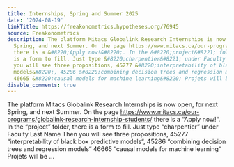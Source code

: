 ```yaml
---
title: Internships, Spring and Summer 2025
date: '2024-08-19'
linkTitle: https://freakonometrics.hypotheses.org/76945
source: Freakonometrics
description: The platform Mitacs Globalink Research Internships is now open, for next
  Spring, and next Summer. On the page https://www.mitacs.ca/our-programs/globalink-research-internship-students/
  there is a &#8220;Apply now!&#8220;. In the &#8220;project&#8221; folder, there
  is a form to fill. Just type &#8220;charpentier&#8221; under Faculty Last Name Then
  you will see three propositions, 45277 &#8220;interpretability of black box predictive
  models&#8220;, 45286 &#8220;combining decision trees and regression models&#8220;
  46665 &#8220;causal models for machine learning&#8220; Projets will be ...
disable_comments: true
---
```

The platform Mitacs Globalink Research Internships is now open, for next Spring, and next Summer. On the page https://www.mitacs.ca/our-programs/globalink-research-internship-students/ there is a &#8220;Apply now!&#8220;. In the &#8220;project&#8221; folder, there is a form to fill. Just type &#8220;charpentier&#8221; under Faculty Last Name Then you will see three propositions, 45277 &#8220;interpretability of black box predictive models&#8220;, 45286 &#8220;combining decision trees and regression models&#8220; 46665 &#8220;causal models for machine learning&#8220; Projets will be ...